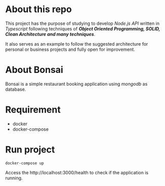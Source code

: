 # About this repo

This project has the purpose of studying to develop _Node.js API_ written in _Typescript_ following techniques of **_Object Oriented Programming, SOLID, Clean Architecture and many techniques_**.

It also serves as an example to follow the suggested architecture for personal or business projects and fully open for improvement.

# About Bonsai

Bonsai is a simple restaurant booking application using _mongodb_ as database.

# Requirement

- docker
- docker-compose

# Run project

```
docker-compose up
```

Access the http://localhost:3000/health to check if the application is running.
